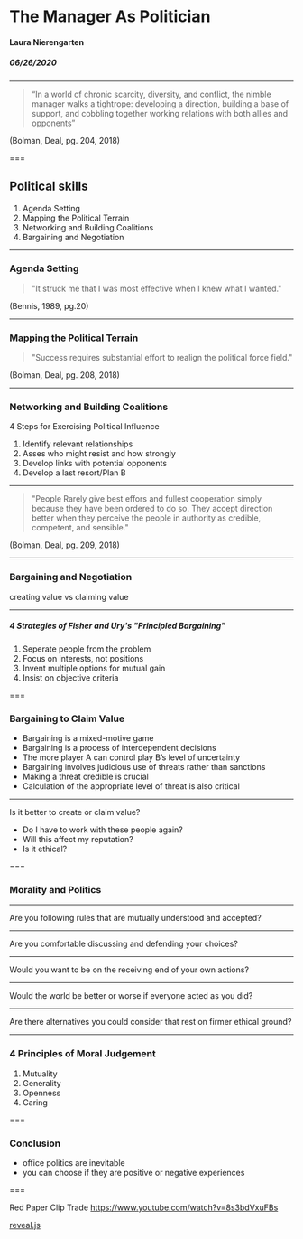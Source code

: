<!-- .slide: style="text-align: left;"> -->
# The Manager As Politician

#### Laura Nierengarten
##### 06/26/2020

---

> “In a world of chronic scarcity, diversity, and conflict, the nimble manager walks a tightrope: developing a direction, building a base of support, and cobbling together working relations with both allies and opponents” 

(Bolman, Deal, pg. 204, 2018)

===

## Political skills

1. Agenda Setting
2. Mapping the Political Terrain
3. Networking and Building Coalitions
4. Bargaining and Negotiation

---

### Agenda Setting

> "It struck me that I was most effective when I knew what I wanted."
 
 (Bennis, 1989, pg.20)

---

### Mapping the Political Terrain

> "Success requires substantial effort to realign the political force field." 

(Bolman, Deal, pg. 208, 2018)

---

### Networking and Building Coalitions

4 Steps for Exercising Political Influence
1. Identify relevant relationships
2. Asses who might resist and how strongly
3. Develop links with potential opponents 
4. Develop a last resort/Plan B

---

> "People Rarely give best effors and fullest cooperation simply because they have been ordered to do so. They accept direction better when they perceive the people in authority as credible, competent, and sensible." 

(Bolman, Deal, pg. 209, 2018)

---

### Bargaining and Negotiation

creating value
vs
claiming value

---
##### 4 Strategies of Fisher and Ury's "Principled Bargaining"

1. Seperate people from the problem
2. Focus on interests, not positions
3. Invent multiple options for mutual gain
4. Insist on objective criteria 

===

### Bargaining to Claim Value

- Bargaining is a mixed-motive game
- Bargaining is a process of interdependent decisions
- The more player A can control play B’s level of uncertainty
- Bargaining involves judicious use of threats rather than sanctions
- Making a threat credible is crucial
- Calculation of the appropriate level of threat is also critical 

---

Is it better to create or claim value?
 - Do I have to work with these people again?
 - Will this affect my reputation?
 - Is it ethical?
 
===

### Morality and Politics

---

Are you following rules that are mutually understood and accepted? 

--- 

Are you comfortable discussing and defending your choices?

---

Would you want to be on the receiving end of your own actions? 

---

Would the world be better or worse if everyone acted as you did?  

---

Are there alternatives you could consider that rest on firmer ethical ground? 

---

### 4 Principles of Moral Judgement
1. Mutuality
2. Generality
3. Openness
4. Caring

===

### Conclusion

- office politics are inevitable
- you can choose if they are positive or negative experiences


===



Red Paper Clip Trade
https://www.youtube.com/watch?v=8s3bdVxuFBs


[reveal.js](https://revealjs.com/)
